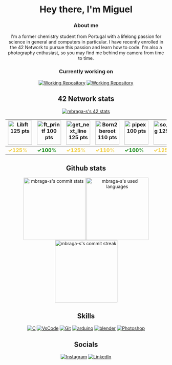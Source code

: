 <div  align="center">
<h1>Hey there, I'm Miguel</h1>
<h3>About me</h3>
 I'm a former chemistry student from Portugal with a lifelong passion for science in general and computers in particular. I have recently enrolled in the 42 Network to pursue this passion and learn how to code. I'm also a photography enthusiast, so you may find me behind my camera from time to time.
<h3>Currently working on</h3>
 <a href="https://github.com/mbraga-s/minishell"><img src="https://github-readme-stats.vercel.app/api/pin/?username=mbraga-s&repo=minishell&bg_color=344648&title_color=ffffff&text_color=ffbb98&show_owner=true" alt="Working Repository"></a>
 <a href="https://github.com/mbraga-s/Philosophers"><img src="https://github-readme-stats.vercel.app/api/pin/?username=mbraga-s&repo=Philosophers&bg_color=344648&title_color=ffffff&text_color=ffbb98&show_owner=true" alt="Working Repository"></a>
</div>

<div  align="center">
<h2> 42 Network stats</h2>
<a href="https://profile.intra.42.fr/users/mbraga-s">
<img src="https://badge.mediaplus.ma/darkgray/mbraga-s?1337Badge=off&UM6P=off" alt="mbraga-s's 42 stats">
</a>

| <a href="https://github.com/mbraga-s/libft"> <img src="https://raw.githubusercontent.com/mbraga-s/42-project-badges/main/badges/libftm.png" alt="Libft 125 pts" width=75 height=75> </a>  |  <a href="https://github.com/mbraga-s/ft_printf"> <img src="https://raw.githubusercontent.com/mbraga-s/42-project-badges/main/badges/ft_printfe.png" alt="ft_printf 100 pts" width=75 height=75> </a> | <a href="https://github.com/mbraga-s/get_next_line"> <img src="https://raw.githubusercontent.com/mbraga-s/42-project-badges/main/badges/get_next_linem.png" alt="get_next_line 125 pts" width=75 height=75> </a> | <a href="https://github.com/mbraga-s/Born2BeRoot"> <img src="https://raw.githubusercontent.com/mbraga-s/42-project-badges/main/badges/born2berootm.png" alt="Born2beroot 110 pts" width=75 height=75> </a> | <a href="https://github.com/mbraga-s/pipex"> <img src="https://raw.githubusercontent.com/mbraga-s/42-project-badges/main/badges/pipexe.png" alt="pipex 100 pts" width=75 height=75> </a> | <a href="https://github.com/mbraga-s/so_long"> <img src="https://raw.githubusercontent.com/mbraga-s/42-project-badges/main/badges/so_longm.png" alt="so_long 125pts" width=75 height=75> </a> | <a href="https://github.com/mbraga-s/push_swap"> <img src="https://raw.githubusercontent.com/mbraga-s/42-project-badges/main/badges/push_swape.png" alt="push_swap" width=75 height=75> </a> | <a href="https://github.com/mbraga-s/minishell"> <img src="https://raw.githubusercontent.com/mbraga-s/42-project-badges/main/badges/minishelln.png" alt="minishell" width=75 height=75> </a> | <a href="https://github.com/mbraga-s/Philosophers"> <img src="https://raw.githubusercontent.com/mbraga-s/42-project-badges/main/badges/philosophersn.png" alt="philosophers" width=75 height=75> </a> |
|--|--|--|--|--|--|--|--|--|
|<font color="f1cb34"> <strong> ✓125</strong>% </font>| <font color="green"> <strong> ✓100</strong>% </font> |<font color="f1cb34"> <strong> ✓125</strong>% </font>| <font color="f1cb34"> <strong> ✓110</strong>% </font> | <font color="green"> <strong> ✓100</strong>% </font>| <font color="f1cb34"> <strong> ✓125</strong>% </font>|<font color="green"> <strong> ✓100</strong>% </font> | <font color="black"> <strong> - - - </strong>% </font> | <font color="black"> <strong> - - - </strong>% </font>
</div>
<div align = "center">
<h2> Github stats</h2>
<a href="https://github.com/mbraga-s"><img height="195px" src="https://github-readme-stats.vercel.app/api?username=mbraga-s&bg_color=344648&title_color=FFFFFF&text_color=ffbb98&rank_icon=github&count_private=true" alt="mbraga-s's commit stats"><img height="195px" src="https://github-readme-stats.vercel.app/api/top-langs/?username=mbraga-s&bg_color=344648&title_color=FFFFFF&text_color=ffbb98&layout=donut-vertical" alt="mbraga-s's used languages"><img height="195px" src="https://github-readme-streak-stats.herokuapp.com?user=mbraga-s&hide_border=true&date_format=j%20M%5B%20Y%5D&exclude_days=Sun%2CSat&background=344648&ring=FFBB98&fire=FFBB98&currStreakNum=FFFFFF&sideNums=FFBB98&sideLabels=FFFFFF&currStreakLabel=FFFFFF&dates=FFBB98" alt="mbraga-s's commit streak"></a>
</div>

<div  align="center">
<h2> Skills</h2>
<a href="https://learn.microsoft.com/en-us/cpp"><img src="https://skillicons.dev/icons?i=c"  alt="C"></a>
<a href="https://code.visualstudio.com/"><img src="https://skillicons.dev/icons?i=vscode" alt="VsCode"></a>
<a href="https://git-scm.com/"><img src="https://skillicons.dev/icons?i=git" alt="Git"></a>
<a href="https://www.arduino.cc/"><img src="https://skillicons.dev/icons?i=arduino" alt="arduino"></a>
<a href="https://www.blender.org/"><img src="https://skillicons.dev/icons?i=blender" alt="blender"></a>
<a href="https://www.adobe.com/uk/products/photoshop.html"><img src="https://skillicons.dev/icons?i=photoshop" alt="Photoshop"></a>
</div>

<div  align="center">
<h2> Socials</h2>
<a href="http://www.instagram.com/migacorreia"><img src="https://img.shields.io/static/v1?label=Instagram&labelColor=344648&message=Follow&color=ffbb98&style=for-the-badge&logo=Instagram&logoColor=white" alt="Instagram"></a> <a href="https://www.linkedin.com/in/mbraga-s"><img src="https://img.shields.io/static/v1?label=Linkedin&labelColor=344648&message=Connect&color=ffbb98&style=for-the-badge&logo=Linkedin&logoColor=white" alt="LinkedIn"></a></div>
